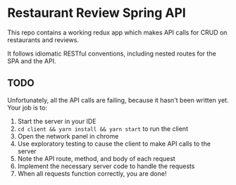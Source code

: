 # Restaurant Review Spring API

This repo contains a working redux app which makes API calls for CRUD on restaurants and reviews.

It follows idiomatic RESTful conventions, including nested routes for the SPA and the API.

## TODO

Unfortunately, all the API calls are failing, because it hasn't been written yet. Your job is to:

1. Start the server in your IDE
1. `cd client && yarn install && yarn start` to run the client
1. Open the network panel in chrome
1. Use exploratory testing to cause the client to make API calls to the server
1. Note the API route, method, and body of each request
1. Implement the necessary server code to handle the requests
1. When all requests function correctly, you are done!